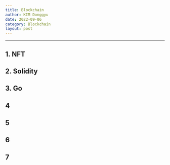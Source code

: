 ```yaml
---
title: Blockchain
author: KIM Donggyu
date: 2022-09-06
category: Blockchain
layout: post
---
```



---
## 1. NFT

## 2. Solidity

## 3. Go

## 4 

## 5
## 6

## 7
